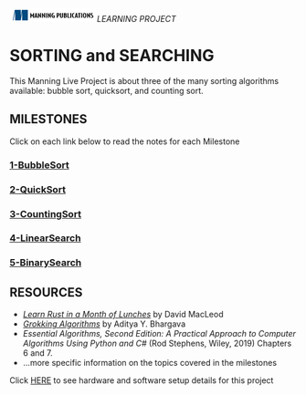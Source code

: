 ![](ManningLogo.png)_LEARNING PROJECT_
# SORTING and SEARCHING
This Manning Live Project is about three of the many sorting algorithms available: bubble sort, quicksort, and counting sort.
## MILESTONES
Click on each link below to read the notes for each Milestone
### [1-BubbleSort](1-BubbleSort.md)
### [2-QuickSort](2-QuickSort.md)
### [3-CountingSort](3-CountingSort.md)
### [4-LinearSearch](4-LinearSearch.md)
### [5-BinarySearch](5-BinarySearch.md)
## RESOURCES
* [_Learn Rust in a Month of Lunches_](https://livebook.manning.com/book/learn-rust-in-a-month-of-lunches/introduction/v-7/) by David MacLeod
* [_Grokking Algorithms_](https://livebook.manning.com/book/grokking-algorithms-second-edition/front/) by Aditya Y. Bhargava
* _Essential Algorithms, Second Edition: A Practical Approach to Computer Algorithms Using Python and C#_ (Rod Stephens, Wiley, 2019) Chapters 6 and 7.
* ...more specific information on the topics covered in the milestones


Click [HERE](0-Setup.md) to see hardware and software setup details for this project
